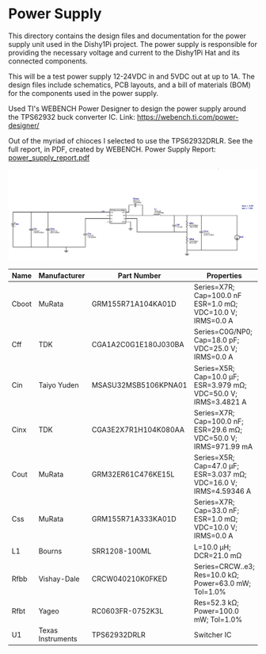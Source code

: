 # Power Supply

This directory contains the design files and documentation for the power supply unit used in the Dishy1Pi project. The power supply is responsible for providing the necessary voltage and current to the Dishy1Pi Hat and its connected components.

This will be a test power supply 12-24VDC in and 5VDC out at up to 1A.
The design files include schematics, PCB layouts, and a bill of materials (BOM) for the components used in the power supply.

Used TI's WEBENCH Power Designer to design the power supply around the TPS62932 buck converter IC. Link: https://webench.ti.com/power-designer/

Out of the myriad of chioces I selected to use the TPS62932DRLR. See the full report, in PDF, created by WEBENCH. Power Supply Report: [power_supply_report.pdf](docs/PowerSupplyDesignReport.pdf)

![Schematic](images/power_supply_schematic.png)


| Name  | Manufacturer     | Part Number              | Properties                                                                 | Qty | Footprint      | LCSC | Notes |
|-------|------------------|--------------------------|----------------------------------------------------------------------------|-----|----------------|------|-------|
| Cboot | MuRata           | GRM155R71A104KA01D       | Series=X7R;<br>Cap=100.0 nF<br>ESR=1.0 mΩ;<br>VDC=10.0 V;<br>IRMS=0.0 A   | 1   | 0402 3 mm²     |      |       |
| Cff   | TDK              | CGA1A2C0G1E180J030BA     | Series=C0G/NP0;<br>Cap=18.0 pF;<br>VDC=25.0 V;<br>IRMS=0.0 A              | 1   | 0201 2 mm²     |      |       |
| Cin   | Taiyo Yuden      | MSASU32MSB5106KPNA01     | Series=X5R;<br>Cap=10.0 µF;<br>ESR=3.979 mΩ;<br>VDC=50.0 V;<br>IRMS=3.4821 A | 1   | 1210 15 mm²    |      |       |
| Cinx  | TDK              | CGA3E2X7R1H104K080AA     | Series=X7R;<br>Cap=100.0 nF;<br>ESR=29.6 mΩ;<br>VDC=50.0 V;<br>IRMS=971.99 mA | 1   | 0603 5 mm²     |      |       |
| Cout  | MuRata           | GRM32ER61C476KE15L       | Series=X5R;<br>Cap=47.0 µF;<br>ESR=3.037 mΩ;<br>VDC=16.0 V;<br>IRMS=4.59346 A | 1   | 1210_280 15 mm²|      |       |
| Css   | MuRata           | GRM155R71A333KA01D       | Series=X7R;<br>Cap=33.0 nF;<br>ESR=1.0 mΩ;<br>VDC=10.0 V;<br>IRMS=0.0 A   | 1   | 0402 3 mm²     |      |       |
| L1    | Bourns           | SRR1208-100ML            | L=10.0 µH; DCR=21.0 mΩ                                                     | 1   | SRR1208 216 mm²|      |       |
| Rfbb  | Vishay-Dale      | CRCW040210K0FKED         | Series=CRCW..e3; Res=10.0 kΩ; Power=63.0 mW; Tol=1.0%                      | 1   | 0402 3 mm²     |      |       |
| Rfbt  | Yageo            | RC0603FR-0752K3L         | Res=52.3 kΩ; Power=100.0 mW; Tol=1.0%                                      | 1   | 0603 5 mm²     |      |       |
| U1    | Texas Instruments| TPS62932DRLR             | Switcher IC                                                                | 1   | DRL0008A-MFG 9 mm² |  |       |
